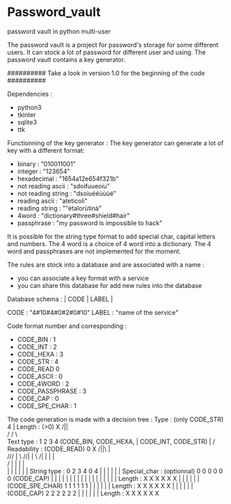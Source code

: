 # Password_vault
password vault in python multi-user

The password vault is a project for password's storage for some different users.
It can stock a lot of password for different user and using. The password vault contains a key generator.

##########
Take a look in version 1.0 for the beginning of the code
##########

Dependencies :
  - python3
  - tkinter
  - sqlite3
  - ttk

Functionning of the key generator :
The key generator can generate a lot of key with a different format: 
 - binary : "010011001"
 - integer : "123654"
 - hexadecimal : "1654a12e654f321b"
 - not reading ascii : "sdoifuueoiu"
 - not reading string : "dsoiuééùùùé"
 - reading ascii : "ateticoli" 
 - reading string : ""étalorùtinà"
 - 4word : "dictionary#three#shield#hair"
 - passphrase : "my password is impossible to hack"

It is possible for the string type format to add special char, capital letters and numbers.
The 4 word is a choice of 4 word into a dictionary. 
The 4 word and passphrases are not implemented for the moment.
 
The rules are stock into a database and are associated with a name :
 - you can associate a key format with a service
 - you can share this database for add new rules into the database
 
Database schema :
| CODE | LABEL |

CODE : "4#10#4#0#2#0#10"
LABEL : "name of the service"

Code format number and corresponding :
 - CODE_BIN : 1
 - CODE_INT : 2
 - CODE_HEXA : 3
 - CODE_STR : 4
 - CODE_READ  0 
 - CODE_ASCII : 0
 - CODE_4WORD : 2
 - CODE_PASSPHRASE : 3
 - CODE_CAP : 0
 - CODE_SPE_CHAR : 1
 
 
The code generation is made with a decision tree :
Type : (only CODE_STR)                        4
                                              |
Length : (>0)                                 X
                                             /||\
                                           / /  \ \
Text type :                               1 2    3 4
(CODE_BIN, CODE_HEXA,                              |
CODE_INT, CODE_STR)                                |
                                                  / \
Readability : (CODE_READ)                        0   X
                                               /||\  |\
                                              /// |   \\
                                             //|  |    \\
                                            /| |  |     |\
                                           / | |  |     | \
                                          |  | |  |     |  |
String type : 							              0  2 3  4     0  4
                                          |	 | |  |     |  |
Special_char :	(optionnal)				        0	 0 0  0     0  0
(CODE_CAP)								                |  | |  |     |  |
                                          |  | |  |     |  |
                                          |  | |  |     |  | 
Length :								                  X  X X  X     X  X 
                                          |  | |  |     |  | 
(CODE_SPE_CHAR)							              1  1 1  1     1  1
                                          |  | |  |     |  | 
Length :								                  X  X X  X     X  X 
                                          |  | |  |     |  | 
(CODE_CAP)								                2  2 2  2     2  2
                                          |  | |  |     |  | 
Length :								                  X  X X  X     X  X 
